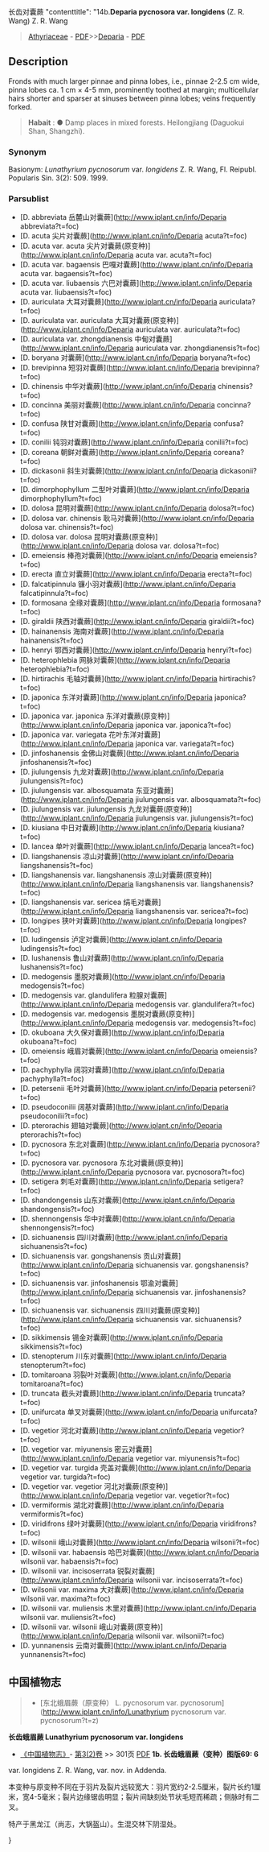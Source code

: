 长齿对囊蕨   "contenttitle": "14b.**Deparia pycnosora var. longidens** (Z. R. Wang) Z. R. Wang

> [Athyriaceae](http://www.iplant.cn/info/Athyriaceae?t=foc) - [PDF](http://www.iplant.cn/foc/pdf/Athyriaceae.pdf)>>[Deparia](http://www.iplant.cn/info/Deparia?t=foc) - [PDF](http://www.iplant.cn/foc/pdf/Deparia.pdf)
## Description

Fronds with much larger pinnae and pinna lobes, i.e., pinnae 2-2.5 cm wide, pinna lobes ca. 1 cm × 4-5 mm, prominently toothed at margin; multicellular hairs shorter and sparser at sinuses between pinna lobes; veins frequently forked.


> **Habait** : 
>● Damp places in mixed forests. Heilongjiang (Daguokui Shan, Shangzhi).

### Synonym
Basionym: *Lunathyrium pycnosorum* var. *longidens* Z. R. Wang, Fl. Reipubl. Popularis Sin. 3(2): 509. 1999.


### Parsublist

* [D.  abbreviata  岳麓山对囊蕨](http://www.iplant.cn/info/Deparia abbreviata?t=foc)
* [D.  acuta  尖片对囊蕨](http://www.iplant.cn/info/Deparia acuta?t=foc)
* [D.  acuta var. acuta  尖片对囊蕨(原变种)](http://www.iplant.cn/info/Deparia acuta var. acuta?t=foc)
* [D.  acuta var. bagaensis  巴嘎对囊蕨](http://www.iplant.cn/info/Deparia acuta var. bagaensis?t=foc)
* [D.  acuta var. liubaensis  六巴对囊蕨](http://www.iplant.cn/info/Deparia acuta var. liubaensis?t=foc)
* [D.  auriculata  大耳对囊蕨](http://www.iplant.cn/info/Deparia auriculata?t=foc)
* [D.  auriculata var. auriculata  大耳对囊蕨(原变种)](http://www.iplant.cn/info/Deparia auriculata var. auriculata?t=foc)
* [D.  auriculata var. zhongdianensis  中甸对囊蕨](http://www.iplant.cn/info/Deparia auriculata var. zhongdianensis?t=foc)
* [D.  boryana  对囊蕨](http://www.iplant.cn/info/Deparia boryana?t=foc)
* [D.  brevipinna  短羽对囊蕨](http://www.iplant.cn/info/Deparia brevipinna?t=foc)
* [D.  chinensis  中华对囊蕨](http://www.iplant.cn/info/Deparia chinensis?t=foc)
* [D.  concinna  美丽对囊蕨](http://www.iplant.cn/info/Deparia concinna?t=foc)
* [D.  confusa  陕甘对囊蕨](http://www.iplant.cn/info/Deparia confusa?t=foc)
* [D.  conilii  钝羽对囊蕨](http://www.iplant.cn/info/Deparia conilii?t=foc)
* [D.  coreana  朝鲜对囊蕨](http://www.iplant.cn/info/Deparia coreana?t=foc)
* [D.  dickasonii  斜生对囊蕨](http://www.iplant.cn/info/Deparia dickasonii?t=foc)
* [D.  dimorphophyllum  二型叶对囊蕨](http://www.iplant.cn/info/Deparia dimorphophyllum?t=foc)
* [D.  dolosa  昆明对囊蕨](http://www.iplant.cn/info/Deparia dolosa?t=foc)
* [D.  dolosa var. chinensis  耿马对囊蕨](http://www.iplant.cn/info/Deparia dolosa var. chinensis?t=foc)
* [D.  dolosa var. dolosa  昆明对囊蕨(原变种)](http://www.iplant.cn/info/Deparia dolosa var. dolosa?t=foc)
* [D.  emeiensis  棒孢对囊蕨](http://www.iplant.cn/info/Deparia emeiensis?t=foc)
* [D.  erecta  直立对囊蕨](http://www.iplant.cn/info/Deparia erecta?t=foc)
* [D.  falcatipinnula  镰小羽对囊蕨](http://www.iplant.cn/info/Deparia falcatipinnula?t=foc)
* [D.  formosana  全缘对囊蕨](http://www.iplant.cn/info/Deparia formosana?t=foc)
* [D.  giraldii  陕西对囊蕨](http://www.iplant.cn/info/Deparia giraldii?t=foc)
* [D.  hainanensis  海南对囊蕨](http://www.iplant.cn/info/Deparia hainanensis?t=foc)
* [D.  henryi  鄂西对囊蕨](http://www.iplant.cn/info/Deparia henryi?t=foc)
* [D.  heterophlebia  网脉对囊蕨](http://www.iplant.cn/info/Deparia heterophlebia?t=foc)
* [D.  hirtirachis  毛轴对囊蕨](http://www.iplant.cn/info/Deparia hirtirachis?t=foc)
* [D.  japonica  东洋对囊蕨](http://www.iplant.cn/info/Deparia japonica?t=foc)
* [D.  japonica var. japonica  东洋对囊蕨(原变种)](http://www.iplant.cn/info/Deparia japonica var. japonica?t=foc)
* [D.  japonica var. variegata  花叶东洋对囊蕨](http://www.iplant.cn/info/Deparia japonica var. variegata?t=foc)
* [D.  jinfoshanensis  金佛山对囊蕨](http://www.iplant.cn/info/Deparia jinfoshanensis?t=foc)
* [D.  jiulungensis  九龙对囊蕨](http://www.iplant.cn/info/Deparia jiulungensis?t=foc)
* [D.  jiulungensis var. albosquamata  东亚对囊蕨](http://www.iplant.cn/info/Deparia jiulungensis var. albosquamata?t=foc)
* [D.  jiulungensis var. jiulungensis  九龙对囊蕨(原变种)](http://www.iplant.cn/info/Deparia jiulungensis var. jiulungensis?t=foc)
* [D.  kiusiana  中日对囊蕨](http://www.iplant.cn/info/Deparia kiusiana?t=foc)
* [D.  lancea  单叶对囊蕨](http://www.iplant.cn/info/Deparia lancea?t=foc)
* [D.  liangshanensis  凉山对囊蕨](http://www.iplant.cn/info/Deparia liangshanensis?t=foc)
* [D.  liangshanensis var. liangshanensis  凉山对囊蕨(原变种)](http://www.iplant.cn/info/Deparia liangshanensis var. liangshanensis?t=foc)
* [D.  liangshanensis var. sericea  绢毛对囊蕨](http://www.iplant.cn/info/Deparia liangshanensis var. sericea?t=foc)
* [D.  longipes  狭叶对囊蕨](http://www.iplant.cn/info/Deparia longipes?t=foc)
* [D.  ludingensis  泸定对囊蕨](http://www.iplant.cn/info/Deparia ludingensis?t=foc)
* [D.  lushanensis  鲁山对囊蕨](http://www.iplant.cn/info/Deparia lushanensis?t=foc)
* [D.  medogensis  墨脱对囊蕨](http://www.iplant.cn/info/Deparia medogensis?t=foc)
* [D.  medogensis var. glandulifera  粒腺对囊蕨](http://www.iplant.cn/info/Deparia medogensis var. glandulifera?t=foc)
* [D.  medogensis var. medogensis  墨脱对囊蕨(原变种)](http://www.iplant.cn/info/Deparia medogensis var. medogensis?t=foc)
* [D.  okuboana  大久保对囊蕨](http://www.iplant.cn/info/Deparia okuboana?t=foc)
* [D.  omeiensis  峨眉对囊蕨](http://www.iplant.cn/info/Deparia omeiensis?t=foc)
* [D.  pachyphylla  阔羽对囊蕨](http://www.iplant.cn/info/Deparia pachyphylla?t=foc)
* [D.  petersenii  毛叶对囊蕨](http://www.iplant.cn/info/Deparia petersenii?t=foc)
* [D.  pseudoconilii  阔基对囊蕨](http://www.iplant.cn/info/Deparia pseudoconilii?t=foc)
* [D.  pterorachis  翅轴对囊蕨](http://www.iplant.cn/info/Deparia pterorachis?t=foc)
* [D.  pycnosora  东北对囊蕨](http://www.iplant.cn/info/Deparia pycnosora?t=foc)
* [D.  pycnosora var. pycnosora  东北对囊蕨(原变种)](http://www.iplant.cn/info/Deparia pycnosora var. pycnosora?t=foc)
* [D.  setigera  刺毛对囊蕨](http://www.iplant.cn/info/Deparia setigera?t=foc)
* [D.  shandongensis  山东对囊蕨](http://www.iplant.cn/info/Deparia shandongensis?t=foc)
* [D.  shennongensis  华中对囊蕨](http://www.iplant.cn/info/Deparia shennongensis?t=foc)
* [D.  sichuanensis  四川对囊蕨](http://www.iplant.cn/info/Deparia sichuanensis?t=foc)
* [D.  sichuanensis var. gongshanensis  贡山对囊蕨](http://www.iplant.cn/info/Deparia sichuanensis var. gongshanensis?t=foc)
* [D.  sichuanensis var. jinfoshanensis  鄂渝对囊蕨](http://www.iplant.cn/info/Deparia sichuanensis var. jinfoshanensis?t=foc)
* [D.  sichuanensis var. sichuanensis  四川对囊蕨(原变种)](http://www.iplant.cn/info/Deparia sichuanensis var. sichuanensis?t=foc)
* [D.  sikkimensis  锡金对囊蕨](http://www.iplant.cn/info/Deparia sikkimensis?t=foc)
* [D.  stenopterum  川东对囊蕨](http://www.iplant.cn/info/Deparia stenopterum?t=foc)
* [D.  tomitaroana  羽裂叶对囊蕨](http://www.iplant.cn/info/Deparia tomitaroana?t=foc)
* [D.  truncata  截头对囊蕨](http://www.iplant.cn/info/Deparia truncata?t=foc)
* [D.  unifurcata  单叉对囊蕨](http://www.iplant.cn/info/Deparia unifurcata?t=foc)
* [D.  vegetior  河北对囊蕨](http://www.iplant.cn/info/Deparia vegetior?t=foc)
* [D.  vegetior var. miyunensis  密云对囊蕨](http://www.iplant.cn/info/Deparia vegetior var. miyunensis?t=foc)
* [D.  vegetior var. turgida  壳盖对囊蕨](http://www.iplant.cn/info/Deparia vegetior var. turgida?t=foc)
* [D.  vegetior var. vegetior  河北对囊蕨(原变种)](http://www.iplant.cn/info/Deparia vegetior var. vegetior?t=foc)
* [D.  vermiformis  湖北对囊蕨](http://www.iplant.cn/info/Deparia vermiformis?t=foc)
* [D.  viridifrons  绿叶对囊蕨](http://www.iplant.cn/info/Deparia viridifrons?t=foc)
* [D.  wilsonii  峨山对囊蕨](http://www.iplant.cn/info/Deparia wilsonii?t=foc)
* [D.  wilsonii var. habaensis  哈巴对囊蕨](http://www.iplant.cn/info/Deparia wilsonii var. habaensis?t=foc)
* [D.  wilsonii var. incisoserrata  锐裂对囊蕨](http://www.iplant.cn/info/Deparia wilsonii var. incisoserrata?t=foc)
* [D.  wilsonii var. maxima  大对囊蕨](http://www.iplant.cn/info/Deparia wilsonii var. maxima?t=foc)
* [D.  wilsonii var. muliensis  木里对囊蕨](http://www.iplant.cn/info/Deparia wilsonii var. muliensis?t=foc)
* [D.  wilsonii var. wilsonii  峨山对囊蕨(原变种)](http://www.iplant.cn/info/Deparia wilsonii var. wilsonii?t=foc)
* [D.  yunnanensis  云南对囊蕨](http://www.iplant.cn/info/Deparia yunnanensis?t=foc)


## 中国植物志

> * [东北蛾眉蕨（原变种）  L.  pycnosorum var. pycnosorum](http://www.iplant.cn/info/Lunathyrium pycnosorum var. pycnosorum?t=z)

**长齿蛾眉蕨 Lunathyrium pycnosorum var. longidens**

* [《中国植物志》](http://www.iplant.cn/frps)- [第3(2)卷](http://www.iplant.cn/frps/vol/3(2)) >> 301页 [PDF](http://www.iplant.cn/frps/pdf/3(2)/301.pdf)
**1b. 长齿蛾眉蕨（变种）图版69: 6**

var. longidens Z. R. Wang, var. nov. in Addenda.

本变种与原变种不同在于羽片及裂片远较宽大：羽片宽约2-2.5厘米，裂片长约1厘米，宽4-5毫米；裂片边缘锯齿明显；裂片间缺刻处节状毛短而稀疏；侧脉时有二叉。

特产于黑龙江（尚志，大锅盔山）。生混交林下阴湿处。

}